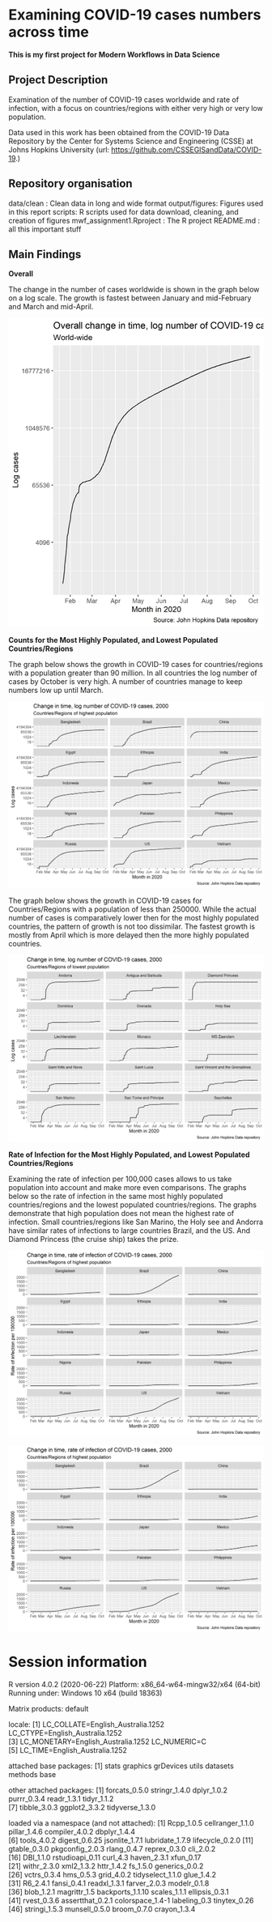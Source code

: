 # Examining COVID-19 cases numbers across time

**This is my first project for Modern Workflows in Data Science**

## Project Description

Examination of the number of COVID-19 cases worldwide and rate of infection, with a focus on countries/regions with either very high or very low population.

Data used in this work has been obtained from the COVID-19 Data Repository by the Center for Systems Science and Engineering (CSSE) at Johns Hopkins University 
(url: https://github.com/CSSEGISandData/COVID-19.)

## Repository organisation

data/clean : Clean data in long and wide format
output/figures: Figures used in this report 
scripts: R scripts used for data download, cleaning, and creation of figures
mwf_assignment1.Rproject : The R project 
README.md : all this important stuff

## Main Findings

**Overall**

The change in the number of cases worldwide is shown in the graph below on a log scale.  The growth is fastest between January and mid-February and March and mid-April.

![](output/figures/totalcasesovertime.png?raw=true "Total cases overtime")

**Counts for the Most Highly Populated, and Lowest Populated Countries/Regions** 

The graph below shows the growth in COVID-19 cases for countries/regions with a population greater than 90 million.  In all countries the log number of cases by October is very high.  A number of countries manage to keep numbers low up until March.

![](output/figures/highpop.png?raw=true "High population countries")

The graph below shows the growth in COVID-19 cases for Countries/Regions with a population of less than 250000.  While the actual number of cases is comparatively lower then for the most highly populated countries, the pattern of growth is not too dissimilar.  The fastest growth is mostly from April which is more delayed then the more highly populated countries.  

![](output/figures/lowpop.png?raw=true "Low population countries")

**Rate of Infection for the Most Highly Populated, and Lowest Populated Countries/Regions** 

Examining the rate of infection per 100,000 cases allows to us take population into account and make more even comparisons.  The graphs below so the rate of infection in the same most highly populated countries/regions and the lowest populated countries/regions.  The graphs demonstrate that high population does not mean the highest rate of infection.  Small countries/regions like San Marino, the Holy see and Andorra have similar rates of infections to large countries Brazil, and the US.  And Diamond Princess (the cruise ship) takes the prize.

![](output/figures/ratehighpop.png?raw=true "Rate in high population countries")

![](output/figures/ratehighpop.png?raw=true "Rate in low population countries")

# Session information

R version 4.0.2 (2020-06-22)
Platform: x86_64-w64-mingw32/x64 (64-bit)
Running under: Windows 10 x64 (build 18363)

Matrix products: default

locale:
[1] LC_COLLATE=English_Australia.1252  LC_CTYPE=English_Australia.1252   
[3] LC_MONETARY=English_Australia.1252 LC_NUMERIC=C                      
[5] LC_TIME=English_Australia.1252    

attached base packages:
[1] stats     graphics  grDevices utils     datasets  methods   base     

other attached packages:
[1] forcats_0.5.0   stringr_1.4.0   dplyr_1.0.2     purrr_0.3.4     readr_1.3.1     tidyr_1.1.2    
[7] tibble_3.0.3    ggplot2_3.3.2   tidyverse_1.3.0

loaded via a namespace (and not attached):
 [1] Rcpp_1.0.5       cellranger_1.1.0 pillar_1.4.6     compiler_4.0.2   dbplyr_1.4.4    
 [6] tools_4.0.2      digest_0.6.25    jsonlite_1.7.1   lubridate_1.7.9  lifecycle_0.2.0 
[11] gtable_0.3.0     pkgconfig_2.0.3  rlang_0.4.7      reprex_0.3.0     cli_2.0.2       
[16] DBI_1.1.0        rstudioapi_0.11  curl_4.3         haven_2.3.1      xfun_0.17       
[21] withr_2.3.0      xml2_1.3.2       httr_1.4.2       fs_1.5.0         generics_0.0.2  
[26] vctrs_0.3.4      hms_0.5.3        grid_4.0.2       tidyselect_1.1.0 glue_1.4.2      
[31] R6_2.4.1         fansi_0.4.1      readxl_1.3.1     farver_2.0.3     modelr_0.1.8    
[36] blob_1.2.1       magrittr_1.5     backports_1.1.10 scales_1.1.1     ellipsis_0.3.1  
[41] rvest_0.3.6      assertthat_0.2.1 colorspace_1.4-1 labeling_0.3     tinytex_0.26    
[46] stringi_1.5.3    munsell_0.5.0    broom_0.7.0      crayon_1.3.4   
